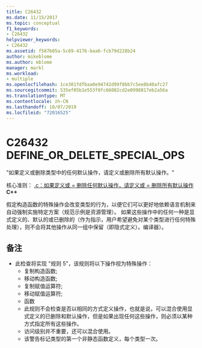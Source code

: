 ```yaml
---
title: C26432
ms.date: 11/15/2017
ms.topic: conceptual
f1_keywords:
- C26432
helpviewer_keywords:
- C26432
ms.assetid: f587b05a-5c69-4176-baa6-fcb79d228b24
author: mikeblome
ms.author: mblome
manager: markl
ms.workload:
- multiple
ms.openlocfilehash: 1ce301fdfbaa0e94742d99f8bb7c5ee8b40afc27
ms.sourcegitcommit: 535ef05b1e553f0fc66082cd2e0998817eb2a56a
ms.translationtype: MT
ms.contentlocale: zh-CN
ms.lasthandoff: 10/07/2019
ms.locfileid: "72016525"
---
```

# <a name="c26432-define_or_delete_special_ops"></a>C26432 DEFINE_OR_DELETE_SPECIAL_OPS
"如果定义或删除类型中的任何默认操作，请定义或删除所有默认操作。"

核心准则： [.c：如果定义或 = 删除任何默认操作，请定义或 = 删除所有默认操作](https://isocpp.github.io/CppCoreGuidelines/CppCoreGuidelines#c21-if-you-define-or-delete-any-default-operation-define-or-delete-them-all) **C++**

假定构造函数的特殊操作会改变类型的行为，以便它们可以更好地依赖语言机制来自动强制实施特定方案（规范示例是资源管理）。 如果这些操作中的任何一种是显式定义的、默认的或已删除的（作为指示，用户希望避免对某个类型进行任何特殊处理），则不会将其他操作从同一组中保留（即隐式定义）。编译器）。

## <a name="remarks"></a>备注
- 此检查将实现 "规则 5"，该规则将以下操作视为特殊操作：
  - 复制构造函数;
  - 移动构造函数;
  - 复制赋值运算符;
  - 移动赋值运算符;
  - 函数
  - 此规则不会检查是否以相同的方式定义操作，也就是说，可以混合使用显式定义的已删除和默认操作，但是如果出现任何这些操作，则必须以某种方式指定所有这些操作。
  - 访问级别并不重要，还可以混合使用。
  - 该警告标记类型的第一个非静态函数定义，每个类型一次。

